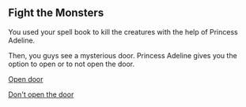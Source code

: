 ## Fight the Monsters

You used your spell book to kill the creatures with the help of Princess Adeline.

Then, you guys see a mysterious door. Princess Adeline gives you the option to open or to not open the door.

[Open door](open.door.md)

[Don't open the door](do-not-open-door.md)
